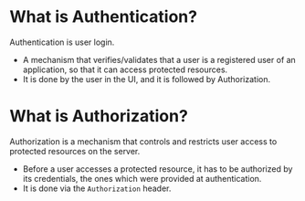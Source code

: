 # What is Authentication?

Authentication is user login.
- A mechanism that verifies/validates that a user is a registered user of an application, so that it can access protected resources.
- It is done by the user in the UI, and it is followed by Authorization.

# What is Authorization?

Authorization is a mechanism that controls and restricts user access to protected resources on the server.
- Before a user accesses a protected resource, it has to be authorized by its credentials, the ones which were provided at authentication.
- It is done via the `Authorization` header.
